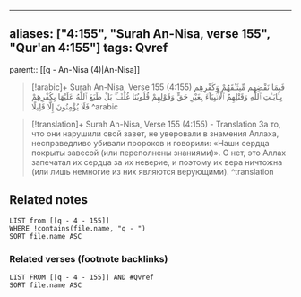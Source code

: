 
---
aliases: ["4:155", "Surah An-Nisa, verse 155", "Qur'an 4:155"]
tags: Qvref
---

parent:: [[q - An-Nisa (4)|An-Nisa]]

> [!arabic]+ Surah An-Nisa, Verse 155 (4:155)
> <span class="quran-arabic">فَبِمَا نَقْضِهِم مِّيثَـٰقَهُمْ وَكُفْرِهِم بِـَٔايَـٰتِ ٱللَّهِ وَقَتْلِهِمُ ٱلْأَنۢبِيَآءَ بِغَيْرِ حَقٍّ وَقَوْلِهِمْ قُلُوبُنَا غُلْفٌۢ ۚ بَلْ طَبَعَ ٱللَّهُ عَلَيْهَا بِكُفْرِهِمْ فَلَا يُؤْمِنُونَ إِلَّا قَلِيلًا</span>
^arabic

> [!translation]+ Surah An-Nisa, Verse 155 (4:155) - Translation
> За то, что они нарушили свой завет, не уверовали в знамения Аллаха, несправедливо убивали пророков и говорили: «Наши сердца покрыты завесой (или переполнены знаниями)». О нет, это Аллах запечатал их сердца за их неверие, и поэтому их вера ничтожна (или лишь немногие из них являются верующими).
^translation



## Related notes
```dataview
LIST from [[q - 4 - 155]]
WHERE !contains(file.name, "q - ")
SORT file.name ASC
```

### Related verses (footnote backlinks)
```dataview
LIST FROM [[q - 4 - 155]] AND #Qvref
SORT file.name ASC
```

